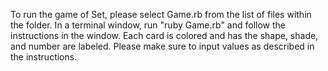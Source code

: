 To run the game of Set, please select Game.rb from the list of files within the folder. In a terminal window, run "ruby Game.rb" and follow the instructions in the window. Each card is colored and has the shape, shade, and number are labeled. Please make sure to input values as described in the instructions.
